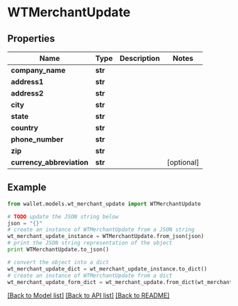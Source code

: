 # WTMerchantUpdate


## Properties

Name | Type | Description | Notes
------------ | ------------- | ------------- | -------------
**company_name** | **str** |  | 
**address1** | **str** |  | 
**address2** | **str** |  | 
**city** | **str** |  | 
**state** | **str** |  | 
**country** | **str** |  | 
**phone_number** | **str** |  | 
**zip** | **str** |  | 
**currency_abbreviation** | **str** |  | [optional] 

## Example

```python
from wallet.models.wt_merchant_update import WTMerchantUpdate

# TODO update the JSON string below
json = "{}"
# create an instance of WTMerchantUpdate from a JSON string
wt_merchant_update_instance = WTMerchantUpdate.from_json(json)
# print the JSON string representation of the object
print WTMerchantUpdate.to_json()

# convert the object into a dict
wt_merchant_update_dict = wt_merchant_update_instance.to_dict()
# create an instance of WTMerchantUpdate from a dict
wt_merchant_update_form_dict = wt_merchant_update.from_dict(wt_merchant_update_dict)
```
[[Back to Model list]](../README.md#documentation-for-models) [[Back to API list]](../README.md#documentation-for-api-endpoints) [[Back to README]](../README.md)


